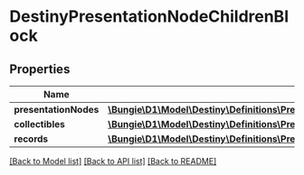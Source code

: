 # DestinyPresentationNodeChildrenBlock

## Properties
Name | Type | Description | Notes
------------ | ------------- | ------------- | -------------
**presentationNodes** | [**\Bungie\D1\Model\Destiny\Definitions\Presentation\DestinyPresentationNodeChildEntry[]**](DestinyPresentationNodeChildEntry.md) |  | [optional] 
**collectibles** | [**\Bungie\D1\Model\Destiny\Definitions\Presentation\DestinyPresentationNodeCollectibleChildEntry[]**](DestinyPresentationNodeCollectibleChildEntry.md) |  | [optional] 
**records** | [**\Bungie\D1\Model\Destiny\Definitions\Presentation\DestinyPresentationNodeRecordChildEntry[]**](DestinyPresentationNodeRecordChildEntry.md) |  | [optional] 

[[Back to Model list]](../README.md#documentation-for-models) [[Back to API list]](../README.md#documentation-for-api-endpoints) [[Back to README]](../README.md)


